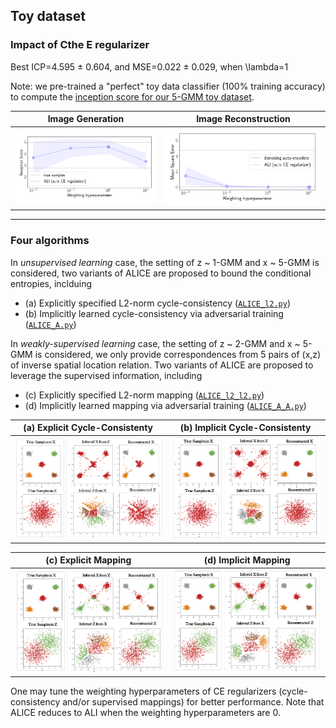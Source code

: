 ## Toy dataset

### Impact of Cthe E regularizer

Best ICP=4.595 ± 0.604, and MSE=0.022 ± 0.029, when \lambda=1

Note: we pre-trained a "perfect" toy data classifier (100\% training accuracy) to compute the [inception score for our 5-GMM toy dataset](https://github.com/ChunyuanLI/MNIST_Inception_Score).

Image Generation             |  Image Reconstruction
:-------------------------:|:-------------------------:
![](/plot_generation/figures/toy_icp_weighting.png)  |  ![](/plot_generation/figures/toy_mse_weighting.png)

----

### Four algorithms

In *unsupervised learning* case, the setting of z ~ 1-GMM and x ~ 5-GMM is considered, two variants of ALICE are proposed to bound the conditional entropies, inclduing 

- (a) Explicitly specified L2-norm cycle-consistency ([`ALICE_l2.py`](/toy_data/ALICE_l2.py)) 
- (b) Implicitly learned cycle-consistency via adversarial training ([`ALICE_A.py`](/toy_data/ALICE_A.py))

In *weakly-supervised learning* case, the setting of z ~ 2-GMM and x ~ 5-GMM is considered, we only provide correspondences from 5 pairs of (x,z) of inverse spatial location relation. Two variants of ALICE are proposed to leverage the supervised information, including 

- (c) Explicitly specified L2-norm mapping  ([`ALICE_l2_l2.py`](/toy_data/ALICE_l2_l2.py)) 
- (d) Implicitly learned mapping via adversarial training ([`ALICE_A_A.py`](/toy_data/ALICE_A_A.py)) 

 (a) Explicit Cycle-Consistenty  |  (b) Implicit Cycle-Consistenty  
:-------------------------:|:-------------------------:
![width="425"](/toy_data/results/l2_results.png)|![width="425"](/toy_data/results/A_results.png)

 (c) Explicit Mapping  |  (d) Implicit Mapping
:-------------------------:|:-------------------------:
![](/toy_data/results/l2_l2_results.png)|![](/toy_data/results/A_A_results.png)
 
    
One may tune the weighting hyperparameters of CE regularizers (cycle-consistency and/or supervised mappings) for better performance. Note that ALICE reduces to ALI when the weighting hyperparameters are 0.
